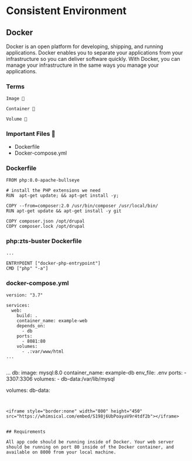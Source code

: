 # Consistent Environment


## Docker
Docker is an open platform for developing, shipping, and running applications. Docker enables you to separate your applications from your infrastructure so you can deliver software quickly. With Docker, you can manage your infrastructure in the same ways you manage your applications.


### Terms
  `Image 📸`  <!-- .element: class="fragment" -->
  
  `Container 👟`  <!-- .element: class="fragment" -->
  
  `Volume 💾` <!-- .element: class="fragment" -->


### Important Files 📝
  * Dockerfile
  * Docker-compose.yml


### Dockerfile
```
FROM php:8.0-apache-bullseye

# install the PHP extensions we need
RUN  apt-get update; && apt-get install -y;

COPY --from=composer:2.0 /usr/bin/composer /usr/local/bin/
RUN apt-get update && apt-get install -y git

COPY composer.json /opt/drupal
COPY composer.lock /opt/drupal
```


### php:zts-buster Dockerfile
```
...

ENTRYPOINT ["docker-php-entrypoint"]
CMD ["php" "-a"]
```


### docker-compose.yml
```
version: "3.7"

services:
  web:
    build: .
    container_name: example-web
    depends_on:
      - db
    ports:
      - 8081:80
    volumes:
      - .:var/www/html
...


```
...
  db:
    image: mysql:8.0
    container_name: example-db
    env_file: .env
    ports:
      - 3307:3306
    volumes:
      - db-data:/var/lib/mysql

volumes:
  db-data:
```


<iframe style="border:none" width="800" height="450" src="https://whimsical.com/embed/S198j6UbPoayaV9r4tdf2b"></iframe>


## Requirements

All app code should be running inside of Docker. Your web server should be running on port 80 inside of the Docker container, and available on 8000 from your local machine.

